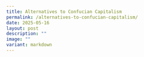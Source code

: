 ```yaml
---
title: Alternatives to Confucian Capitalism
permalink: /alternatives-to-confucian-capitalism/
date: 2025-05-16
layout: post
description: ""
image: ""
variant: markdown
---
```

